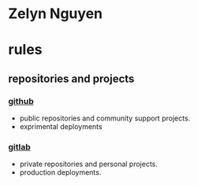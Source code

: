 # Zelyn Nguyen

# rules

## repositories and projects

### [github](https://github.com/zely-origami)
- public repositories and community support projects.
- exprimental deployments

### [gitlab](https://gitlab.com/zely.origami)
- private repositories and personal projects.
- production deployments.
